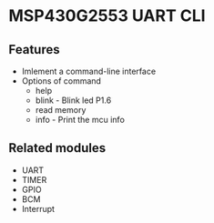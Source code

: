 # MSP430G2553 UART CLI

## Features

* Imlement a command-line interface
* Options of command
    * help
    * blink - Blink led P1.6
    * read memory
    * info - Print the mcu info

## Related modules

* UART
* TIMER
* GPIO
* BCM
* Interrupt